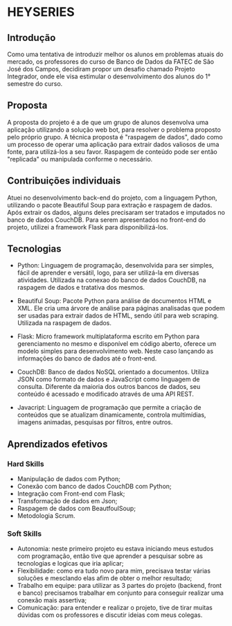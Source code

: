 #  HEYSERIES

## Introdução 

Como uma tentativa de introduzir melhor os alunos em problemas atuais do mercado, os professores do curso de Banco de Dados da FATEC de São José dos Campos, decidiram propor um desafio chamado Projeto Integrador, onde ele visa estimular o desenvolvimento dos alunos do 1° semestre do curso.

## Proposta

A proposta do projeto é a de que um grupo de alunos desenvolva uma aplicação utilizando a solução web bot, para resolver o problema proposto pelo próprio grupo. A técnica proposta é "raspagem de dados", dado como um processo de operar uma aplicação para extrair dados valiosos de uma fonte, para utilizá-los a seu favor. Raspagem de conteúdo pode ser então "replicada" ou manipulada conforme o necessário.

## Contribuições individuais

Atuei no desenvolvimento back-end do projeto, com a linguagem Python, utilizando o pacote Beautiful Soup para extração e raspagem de dados. Após extrair os dados, alguns deles precisaram ser tratados e imputados no banco de dados CouchDB. Para serem apresentados no front-end do projeto, utilizei a framework Flask para disponibilizá-los.

## Tecnologias 

- Python: Linguagem de programação, desenvolvida para ser simples, fácil de aprender e versátil, logo, para ser utilizá-la em diversas atividades. Utilizada na conexao do banco de dados CouchDB, na raspagem de dados e tratativa dos mesmos.
  
 - Beautiful Soup: Pacote Python para análise de documentos HTML e XML. Ele cria uma árvore de análise para páginas analisadas que podem ser usadas para extrair dados de HTML, sendo útil para web scraping. Utilizada na raspagem de dados.
  
- Flask: Micro framework multiplataforma escrito em Python para gerenciamento no mesmo e disponível em código aberto, oferece um modelo simples para desenvolvimento web. Neste caso lançando as informações do banco de dados até o front-end.
  
- CouchDB: Banco de dados NoSQL orientado a documentos. Utiliza JSON como formato de dados e JavaScript como linguagem de consulta. Diferente da maioria dos outros bancos de dados, seu conteúdo é acessado e modificado através de uma API REST.

- Javacript: Linguagem de programação que permite a criação de conteúdos que se atualizam dinamicamente, controla multimídias, imagens animadas, pesquisas por filtros, entre outros.

## Aprendizados efetivos

### Hard Skills

- Manipulação de dados com Python;
- Conexão com banco de dados CouchDB com Python;
- Integração com Front-end com Flask;
- Transformação de dados em Json;
- Raspagem de dados com BeautfoulSoup;
- Metodologia Scrum.

### Soft Skills
- Autonomia: neste primeiro projeto eu estava iniciando meus estudos com programação, então tive que aprender a pesquisar sobre as tecnologias e logicas que iria aplicar;
- Flexibilidade: como era tudo novo para mim, precisava testar várias soluções e mesclando elas afim de obter o melhor resultado;
- Trabalho em equipe: para utilizar as 3 partes do projeto (backend, front e banco) precisamos trabalhar em conjunto para conseguir realizar uma conexão mais assertiva;
- Comunicação: para entender e realizar o projeto, tive de tirar muitas dúvidas com os professores e discutir ideias com meus colegas.
